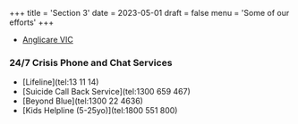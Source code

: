 +++
title = 'Section 3'
date = 2023-05-01
draft = false
menu = 'Some of our efforts'
+++

- [Anglicare VIC](https://www.housing.vic.gov.au/crisis-emergency-accommodation)

### 24/7 Crisis Phone and Chat Services

- [Lifeline](tel:13 11 14)
- [Suicide Call Back Service](tel:1300 659 467)
- [Beyond Blue](tel:1300 22 4636)
- [Kids Helpline (5-25yo)](tel:1800 551 800)
